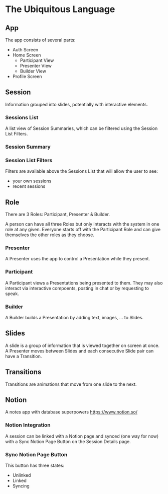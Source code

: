 # The Ubiquitous Language

## App

The app consists of several parts:

- Auth Screen
- Home Screen
  - Participant View
  - Presenter View
  - Builder View
- Profile Screen

## Session

Information grouped into slides, potentially with interactive elements.

### Sessions List

A list view of Session Summaries, which can be filtered using the Session List Filters.

### Session Summary

### Session List Filters

Filters are available above the Sessions List that will allow the user to see:

- your own sessions
- recent sessions

## Role

There are 3 Roles: Participant, Presenter & Builder.

A person can have all three Roles but only interacts with the system in one role at any given. Everyone starts off with the Participant Role and can give themselves the other roles as they choose.

### Presenter

A Presenter uses the app to control a Presentation while they present.

### Participant

A Participant views a Presentations being presented to them.  They may also interact via interactive compoents, posting in chat or by requesting to speak.

### Builder

A Builder builds a Presentation by adding text, images, ... to Slides.

## Slides

A slide is a group of information that is viewed together on screen at once. A Presenter moves between Slides and each consecutive Slide pair can have a Transition.

## Transitions

Transitions are animations that move from one slide to the next.

## Notion

A notes app with database superpowers <https://www.notion.so/>

### Notion Integration

A session can be linked with a Notion page and synced (one way for now) with a Sync Notion Page Button on the Session Details page.

### Sync Notion Page Button

This button has three states:

- Unlinked
- Linked
- Syncing
